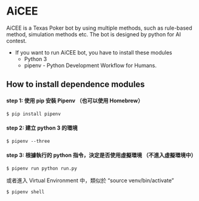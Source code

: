 # AiCEE
AiCEE is a Texas Poker bot by using multiple methods, such as rule-based method, simulation methods etc. The bot is designed by python for AI contest.

- If you want to run AiCEE bot, you have to install these modules
  - Python 3
  - pipenv - Python Development Workflow for Humans.

## How to install dependence modules

#### step 1: 使用 pip 安裝 Pipenv （也可以使用 Homebrew）

```
$ pip install pipenv
```

#### step 2: 建立 python 3 的環境

```
$ pipenv --three
```

#### step 3: 根據執行的 python 指令，決定是否使用虛擬環境 （不進入虛擬環境中）

```
$ pipenv run python run.py
```

或者進入 Virtual Environment 中，類似於 “source venv/bin/activate”

```
$ pipenv shell
```


